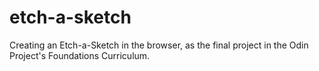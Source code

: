 # etch-a-sketch
Creating an Etch-a-Sketch in the browser, as the final project in the Odin Project's Foundations Curriculum. 
